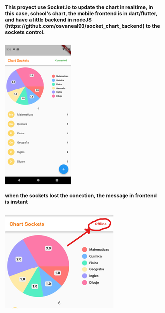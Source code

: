 
<h3>This proyect use Socket.io to update the chart in realtime, in this case, school's chart, the mobile frontend is in dart/flutter, and have a little backend in nodeJS (https://github.com/osvaneal93/socket_chart_backend) to the sockets control.</h3>

<br> <img height= "450"  src= "https://github.com/osvaneal93/socket_chart_flutter/blob/main/screenshots/Screenshot_1665423384.png"/> <br>
 <h3> when the sockets lost the conection, the message in frontend is instant</h3>
<br> <img height= "300"  src= "https://github.com/osvaneal93/socket_chart_flutter/blob/main/screenshots/offline.jpg"/> <br>
